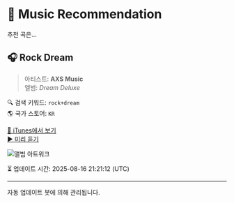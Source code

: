 
# 🎵 Music Recommendation

추천 곡은...

## 🎧 Rock Dream  
> 아티스트: **AXS Music**  
> 앨범: _Dream Deluxe_  

🔍 검색 키워드: `rock+dream`  
🌎 국가 스토어: `KR`

[🔗 iTunes에서 보기](https://music.apple.com/kr/album/rock-dream/1562343083?i=1562343311&uo=4)  
[▶️ 미리 듣기](https://audio-ssl.itunes.apple.com/itunes-assets/AudioPreview124/v4/6b/76/72/6b7672f1-12c6-98d4-90b8-a265389b355f/mzaf_6632978053048771002.plus.aac.p.m4a)

![앨범 아트워크](https://is1-ssl.mzstatic.com/image/thumb/Music124/v4/5a/21/98/5a2198da-9e07-a8db-815a-c6c627a1f8a2/024543430445_cover.jpg/100x100bb.jpg)

⏳ 업데이트 시간: 2025-08-16 21:21:12 (UTC)

---
자동 업데이트 봇에 의해 관리됩니다.
